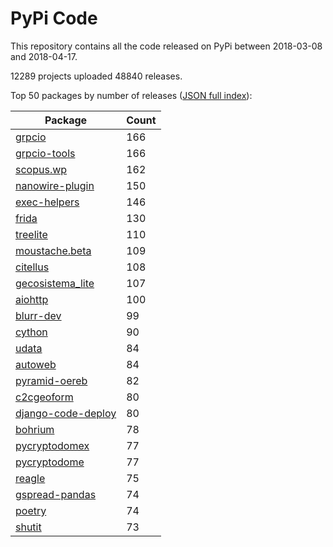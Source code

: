 # PyPi Code

This repository contains all the code released on PyPi between 2018-03-08 and 2018-04-17.

12289 projects uploaded 48840 releases. 

Top 50 packages by number of releases ([JSON full index](./index.json)):

| Package   | Count |
|-----------|-------|
| [grpcio](https://github.com/pypi-data/pypi-code-24/tree/import/grpcio) | 166 |
| [grpcio-tools](https://github.com/pypi-data/pypi-code-24/tree/import/grpcio-tools) | 166 |
| [scopus.wp](https://github.com/pypi-data/pypi-code-24/tree/import/scopus.wp) | 162 |
| [nanowire-plugin](https://github.com/pypi-data/pypi-code-24/tree/import/nanowire-plugin) | 150 |
| [exec-helpers](https://github.com/pypi-data/pypi-code-24/tree/import/exec-helpers) | 146 |
| [frida](https://github.com/pypi-data/pypi-code-24/tree/import/frida) | 130 |
| [treelite](https://github.com/pypi-data/pypi-code-24/tree/import/treelite) | 110 |
| [moustache.beta](https://github.com/pypi-data/pypi-code-24/tree/import/moustache.beta) | 109 |
| [citellus](https://github.com/pypi-data/pypi-code-24/tree/import/citellus) | 108 |
| [gecosistema_lite](https://github.com/pypi-data/pypi-code-24/tree/import/gecosistema_lite) | 107 |
| [aiohttp](https://github.com/pypi-data/pypi-code-24/tree/import/aiohttp) | 100 |
| [blurr-dev](https://github.com/pypi-data/pypi-code-24/tree/import/blurr-dev) | 99 |
| [cython](https://github.com/pypi-data/pypi-code-24/tree/import/cython) | 90 |
| [udata](https://github.com/pypi-data/pypi-code-24/tree/import/udata) | 84 |
| [autoweb](https://github.com/pypi-data/pypi-code-24/tree/import/autoweb) | 84 |
| [pyramid-oereb](https://github.com/pypi-data/pypi-code-24/tree/import/pyramid-oereb) | 82 |
| [c2cgeoform](https://github.com/pypi-data/pypi-code-24/tree/import/c2cgeoform) | 80 |
| [django-code-deploy](https://github.com/pypi-data/pypi-code-24/tree/import/django-code-deploy) | 80 |
| [bohrium](https://github.com/pypi-data/pypi-code-24/tree/import/bohrium) | 78 |
| [pycryptodomex](https://github.com/pypi-data/pypi-code-24/tree/import/pycryptodomex) | 77 |
| [pycryptodome](https://github.com/pypi-data/pypi-code-24/tree/import/pycryptodome) | 77 |
| [reagle](https://github.com/pypi-data/pypi-code-24/tree/import/reagle) | 75 |
| [gspread-pandas](https://github.com/pypi-data/pypi-code-24/tree/import/gspread-pandas) | 74 |
| [poetry](https://github.com/pypi-data/pypi-code-24/tree/import/poetry) | 74 |
| [shutit](https://github.com/pypi-data/pypi-code-24/tree/import/shutit) | 73 |
